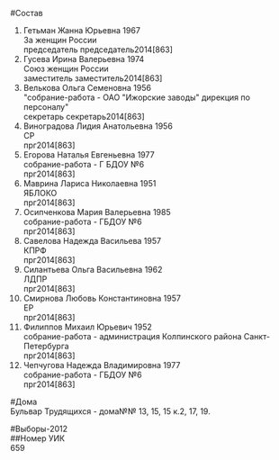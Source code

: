 #Состав  
1. Гетьман Жанна Юрьевна 1967  
    За женщин России  
    председатель председатель2014[863]  
2. Гусева Ирина Валерьевна 1974  
    Союз женщин России  
    заместитель заместитель2014[863]  
3. Велькова Ольга Семеновна 1956  
    "собрание-работа - ОАО "Ижорские заводы" дирекция по персоналу"  
    секретарь секретарь2014[863]  
4. Виноградова Лидия Анатольевна 1956  
    СР  
    прг2014[863]  
5. Егорова Наталья Евгеньевна 1977  
    собрание-работа - Г БДОУ №6  
    прг2014[863]  
6. Маврина Лариса Николаевна 1951  
    ЯБЛОКО  
    прг2014[863]  
7. Осипченкова Мария Валерьевна 1985  
    собрание-работа - ГБДОУ №6  
    прг2014[863]  
8. Савелова Надежда Васильева 1957  
    КПРФ  
    прг2014[863]  
9. Силантьева Ольга Васильевна 1962  
    ЛДПР  
    прг2014[863]  
10. Смирнова Любовь Константиновна 1957  
    ЕР  
    прг2014[863]  
11. Филиппов Михаил Юрьевич 1952  
    собрание-работа - администрация Колпинского района Санкт-Петербурга  
    прг2014[863]  
12. Чепчугова Надежда Владимировна 1977  
    собрание-работа - ГБДОУ №6  
    прг2014[863]  
  
#Дома  
Бульвар Трудящихся - дома№№ 13, 15, 15 к.2, 17, 19.  
  
#Выборы-2012  
##Номер УИК  
659  
